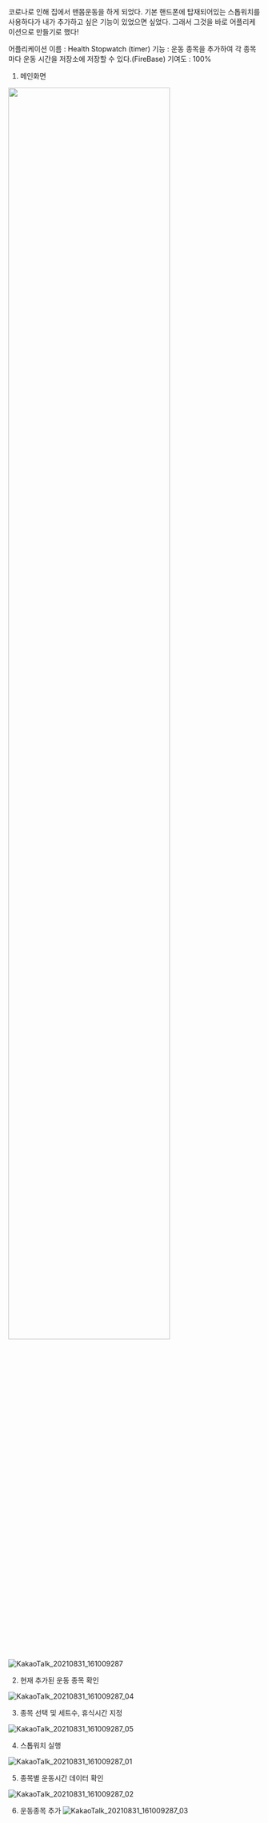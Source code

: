 코로나로 인해 집에서 맨몸운동을 하게 되었다. 기본 핸드폰에 탑재되어있는 스톱워치를 사용하다가
내가 추가하고 싶은 기능이 있었으면 싶었다.
그래서 그것을 바로 어플리케이션으로 만들기로 했다!

어플리케이션 이름 : Health Stopwatch (timer)
기능 : 운동 종목을 추가하여 각 종목마다 운동 시간을 저장소에 저장할 수 있다.(FireBase)
기여도 : 100%



1. 메인화면
<img width ="80%" src="https://user-images.githubusercontent.com/58503562/131459057-32bf9d1b-d179-4356-8850-e92be5fd52d3.jpg">



![KakaoTalk_20210831_161009287](https://user-images.githubusercontent.com/58503562/131459057-32bf9d1b-d179-4356-8850-e92be5fd52d3.jpg)


2. 현재 추가된 운동 종목 확인

![KakaoTalk_20210831_161009287_04](https://user-images.githubusercontent.com/58503562/131459191-b704fb0b-e768-45ae-9004-bd90b0ef8a73.jpg)


3. 종목 선택 및 세트수, 휴식시간 지정

![KakaoTalk_20210831_161009287_05](https://user-images.githubusercontent.com/58503562/131459215-c512eba6-9dda-47e1-8368-e75d11634946.jpg)


4. 스톱워치 실행

![KakaoTalk_20210831_161009287_01](https://user-images.githubusercontent.com/58503562/131459237-36a2f739-cf32-493d-ab3e-8d359f829ec9.jpg)

5. 종목별 운동시간 데이터 확인

![KakaoTalk_20210831_161009287_02](https://user-images.githubusercontent.com/58503562/131459162-3cca5979-3aa3-48ee-a987-d88a8ba7f011.jpg)


6. 운동종목 추가
![KakaoTalk_20210831_161009287_03](https://user-images.githubusercontent.com/58503562/131459283-967ca337-c0c0-451b-ad39-4bf050afdb20.jpg)
